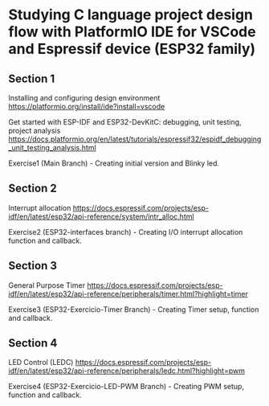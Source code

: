 # Studying C language project design flow with PlatformIO IDE for VSCode and Espressif device (ESP32 family)

## Section 1 
Installing and configuring design environment
https://platformio.org/install/ide?install=vscode

Get started with ESP-IDF and ESP32-DevKitC: debugging, unit testing, project analysis
https://docs.platformio.org/en/latest/tutorials/espressif32/espidf_debugging_unit_testing_analysis.html

Exercise1 (Main Branch) - Creating initial version and Blinky led.

## Section 2 
Interrupt allocation
https://docs.espressif.com/projects/esp-idf/en/latest/esp32/api-reference/system/intr_alloc.html

Exercise2 (ESP32-interfaces branch) - Creating I/O interrupt allocation function and callback.


## Section 3 
General Purpose Timer
https://docs.espressif.com/projects/esp-idf/en/latest/esp32/api-reference/peripherals/timer.html?highlight=timer

Exercise3 (ESP32-Exercicio-Timer Branch) - Creating Timer setup, function and callback.


## Section 4 
LED Control (LEDC)
https://docs.espressif.com/projects/esp-idf/en/latest/esp32/api-reference/peripherals/ledc.html?highlight=pwm

Exercise4 (ESP32-Exercicio-LED-PWM Branch) - Creating PWM setup, function and callback.

